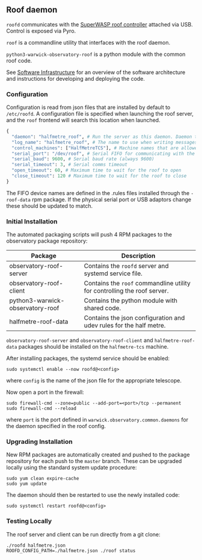 ## Roof daemon

`roofd` communicates with the [SuperWASP roof controller](https://github.com/warwick-one-metre/superwasp-roof-controller) attached via USB.  Control is exposed via Pyro.

`roof` is a commandline utility that interfaces with the roof daemon.

`python3-warwick-observatory-roof` is a python module with the common roof code.

See [Software Infrastructure](https://github.com/warwick-one-metre/docs/wiki/Software-Infrastructure) for an overview of the software architecture and instructions for developing and deploying the code.

### Configuration

Configuration is read from json files that are installed by default to `/etc/roofd`.
A configuration file is specified when launching the roof server, and the `roof` frontend will search this location when launched.

```python
{
  "daemon": "halfmetre_roof", # Run the server as this daemon. Daemon types are registered in `warwick.observatory.common.daemons`.
  "log_name": "halfmetre_roof", # The name to use when writing messages to the observatory log.
  "control_machines": ["HalfMetreTCS"], # Machine names that are allowed to control (rather than just query) state. Machine names are registered in `warwick.observatory.common.IP`.
  "serial_port": "/dev/roof", # Serial FIFO for communicating with the roof controller
  "serial_baud": 9600, # Serial baud rate (always 9600)
  "serial_timeout": 3, # Serial comms timeout
  "open_timeout": 60, # Maximum time to wait for the roof to open
  "close_timeout": 120 # Maximum time to wait for the roof to close
}
```

The FIFO device names are defined in the .rules files installed through the `-roof-data` rpm package.
If the physical serial port or USB adaptors change these should be updated to match.

### Initial Installation

The automated packaging scripts will push 4 RPM packages to the observatory package repository:

| Package                          | Description                                                              |
|----------------------------------|--------------------------------------------------------------------------|
| observatory-roof-server          | Contains the `roofd` server and systemd service file.                    |
| observatory-roof-client          | Contains the `roof` commandline utility for controlling the roof server. |
| python3-warwick-observatory-roof | Contains the python module with shared code.                             |
| halfmetre-roof-data              | Contains the json configuration and udev rules for the half metre.       |

`observatory-roof-server` and `observatory-roof-client` and `halfmetre-roof-data` packages should be installed on the `halfmetre-tcs` machine.

After installing packages, the systemd service should be enabled:

```
sudo systemctl enable --now roofd@<config>
```

where `config` is the name of the json file for the appropriate telescope.

Now open a port in the firewall:
```
sudo firewall-cmd --zone=public --add-port=<port>/tcp --permanent
sudo firewall-cmd --reload
```
where `port` is the port defined in `warwick.observatory.common.daemons` for the daemon specified in the roof config.

### Upgrading Installation

New RPM packages are automatically created and pushed to the package repository for each push to the `master` branch.
These can be upgraded locally using the standard system update procedure:
```
sudo yum clean expire-cache
sudo yum update
```

The daemon should then be restarted to use the newly installed code:
```
sudo systemctl restart roofd@<config>
```

### Testing Locally

The roof server and client can be run directly from a git clone:
```
./roofd halfmetre.json
ROOFD_CONFIG_PATH=./halfmetre.json ./roof status
```
